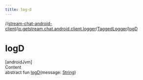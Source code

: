 ```yaml
---
title: log-d
---
```

//[stream-chat-android-client](../../../index.md)/[io.getstream.chat.android.client.logger](../index.md)/[TaggedLogger](index.md)/[logD](logD.md)



# logD  
[androidJvm]  
Content  
abstract fun [logD](logD.md)(message: [String](https://kotlinlang.org/api/latest/jvm/stdlib/kotlin/-string/index.html))  



